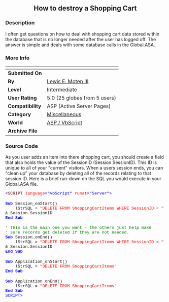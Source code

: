 ﻿<div align="center">

## How to destroy a Shopping Cart


</div>

### Description

I often get questions on how to deal with shopping cart data stored within the database that is no longer needed after the user has logged off. The answer is simple and deals with some database calls in the Global.ASA.
 
### More Info
 


<span>             |<span>
---                |---
**Submitted On**   |
**By**             |[Lewis E\. Moten III](https://github.com/Planet-Source-Code/PSCIndex/blob/master/ByAuthor/lewis-e-moten-iii.md)
**Level**          |Intermediate
**User Rating**    |5.0 (25 globes from 5 users)
**Compatibility**  |ASP \(Active Server Pages\)
**Category**       |[Miscellaneous](https://github.com/Planet-Source-Code/PSCIndex/blob/master/ByCategory/miscellaneous__4-1.md)
**World**          |[ASP / VbScript](https://github.com/Planet-Source-Code/PSCIndex/blob/master/ByWorld/asp-vbscript.md)
**Archive File**   |[](https://github.com/Planet-Source-Code/lewis-e-moten-iii-how-to-destroy-a-shopping-cart__4-6632/archive/master.zip)





### Source Code

<P>
As you user adds an item into there shopping cart, you should create a field that also holds the value of the SessionID (Session.SessionID). This ID is unique to all of your "current" visitors. When a users session ends, you can "clean up" your database by deleting all of the records relating to that session ID. Here is a brief run-down on the SQL you would execute in your Global.ASA file.
</P>
<DIV><FONT size=2><FONT face=Courier><FONT color=#0000ff><</FONT><FONT
color=#800000>SCRIPT</FONT> <FONT color=#ff0000>language</FONT><FONT
color=#0000ff>="vbScript"</FONT> <FONT color=#ff0000>runat</FONT><FONT
color=#0000ff>="Server"></FONT></FONT></FONT></DIV>
<DIV><FONT face=Courier size=2></FONT> </DIV><FONT size=2>
<DIV><FONT size=2><FONT face=Courier><STRONG><FONT color=#0000ff>Sub
</FONT></STRONG>Session_onStart()</FONT></FONT></DIV>
<DIV><FONT face=Courier size=2>    lStrSQL = <FONT color=#ff0000>"DELETE FROM
ShoppingCartItems WHERE SessionID = "</FONT> &
Session.SessionID</FONT></DIV>
<DIV><FONT face=Courier color=#0000ff size=2><STRONG>End
Sub</STRONG></FONT></DIV>
<DIV><FONT face=Courier></FONT> </DIV>
<DIV><FONT face=Courier color=#008000>' this is the main one you want - the
others just help make </FONT></DIV>
<DIV><FONT face=Courier color=#008000>' sure records get deleted if they are not
needed.</FONT></DIV>
<DIV><FONT face=Courier><FONT color=#000080><STRONG><FONT
color=#0000ff>Sub</FONT> </STRONG></FONT>Session_onEnd()</FONT></FONT></DIV>
<DIV><FONT face=Courier size=2>    lStrSQL = <FONT color=#ff0000>"DELETE FROM
ShoppingCartItems WHERE SessionID = "</FONT> &
Session.SessionID</FONT></DIV>
<DIV><FONT face=Courier color=#0000ff size=2><STRONG>End
Sub</STRONG></FONT></DIV>
<DIV><FONT face=Courier size=2></FONT> </DIV>
<DIV><FONT size=2><FONT face=Courier><STRONG><FONT color=#0000ff>Sub
</FONT></STRONG>Application_onStart()</FONT></FONT></DIV>
<DIV><FONT size=2><FONT face=Courier>    lStrSQL = <FONT color=#ff0000>"DELETE
FROM ShoppingCartItems"</FONT></FONT></FONT></DIV>
<DIV><FONT face=Courier color=#0000ff size=2><STRONG>End
Sub</STRONG></FONT></DIV>
<DIV><FONT face=Courier size=2></FONT> </DIV>
<DIV><FONT size=2>
<DIV><FONT size=2><FONT face=Courier><STRONG><FONT
color=#0000ff>Sub</FONT></STRONG> Application_onEnd()</FONT></FONT></DIV>
<DIV><FONT size=2><FONT face=Courier>    lStrSQL = <FONT color=#ff0000>"DELETE
FROM ShoppingCartItems"</FONT></FONT></FONT></DIV>
<DIV><FONT face=Courier color=#0000ff size=2><STRONG>End
Sub</STRONG></FONT></DIV></FONT></DIV>
<DIV><FONT color=#800000 size=2><FONT face=Courier><FONT
color=#0000ff></</FONT>SCRIPT<FONT
color=#0000ff>></FONT></FONT></FONT></DIV>

